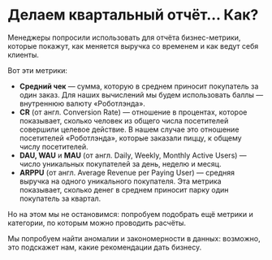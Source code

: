 # Делаем квартальный отчёт… Как?

Менеджеры попросили использовать для отчёта бизнес-метрики, которые покажут, как меняется выручка со временем и как ведут себя клиенты.

Вот эти метрики:

- **Средний чек** — сумма, которую в среднем приносит покупатель за один заказ. Для наших вычислений мы будем использовать баллы — внутреннюю валюту «Роботлэнда».
- **CR** (от англ. Conversion Rate) — отношение в процентах, которое показывает, сколько человек из общего числа посетителей совершили целевое действие. В нашем случае это отношение посетителей «Роботлэнда», которые заказали пиццу, к общему числу посетителей.
- **DAU, WAU** и **MAU** (от англ. Daily, Weekly, Monthly Active Users) — число уникальных покупателей за день, неделю и месяц.
- **ARPPU** (от англ. Average Revenue per Paying User) — средняя выручка на одного уникального покупателя. Эта метрика показывает, сколько денег в среднем приносит парку один покупатель за квартал.

Но на этом мы не остановимся: попробуем подобрать ещё метрики и категории, по которым можно проводить расчёты.

Мы попробуем найти аномалии и закономерности в данных: возможно, это подскажет нам, какие рекомендации дать бизнесу.